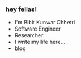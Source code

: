 ### hey fellas!
- I'm Bibit Kunwar Chhetri
- Software Engineer
- Researcher
- I write my life here...
- [blog](bibitkunwar.com.np)
